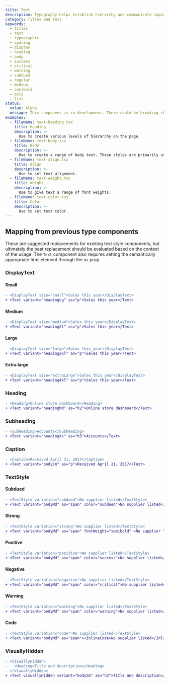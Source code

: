 ```yaml
---
title: Text
description: Typography helps establish hierarchy and communicate important content by creating clear visual patterns.
category: Titles and text
keywords:
  - titles
  - text
  - typographic
  - spacing
  - display
  - heading
  - body
  - success
  - critical
  - warning
  - subdued
  - regular
  - medium
  - semibold
  - bold
  - list
status:
  value: Alpha
  message: This component is in development. There could be breaking changes made to it in a non-major release of Polaris. Please use with caution.
examples:
  - fileName: text-heading.tsx
    title: Heading
    description: >-
      Use to create various levels of hierarchy on the page.
  - fileName: text-body.tsx
    title: Body
    description: >-
      Use to create a range of body text. These styles are primarily used within components and blocks of text.
  - fileName: text-align.tsx
    title: Align
    description: >-
      Use to set text alignment.
  - fileName: text-weight.tsx
    title: Weight
    description: >-
      Use to give text a range of font weights.
  - fileName: text-color.tsx
    title: Color
    description: >-
      Use to set text color.
---
```


## Mapping from previous type components

These are suggested replacements for existing text style components, but ultimately the best replacement should be evaluated based on the context of the usage. The `Text` component also requires setting the semantically appropriate html element through the `as` prop.

### DisplayText

#### Small

```diff
- <DisplayText size="small">Sales this year</DisplayText>
+ <Text variant="headingLg" as="p">Sales this year</Text>
```

#### Medium

```diff
- <DisplayText size="medium">Sales this year</DisplayText>
+ <Text variant="headingXl" as="p">Sales this year</Text>
```

#### Large

```diff
- <DisplayText size="large">Sales this year</DisplayText>
+ <Text variant="heading2xl" as="p">Sales this year</Text>
```

#### Extra large

```diff
- <DisplayText size="extraLarge">Sales this year</DisplayText>
+ <Text variant="heading4xl" as="p">Sales this year</Text>
```

### Heading

```diff
- <Heading>Online store dashboard</Heading>
+ <Text variant="headingMd" as="h2">Online store dashboard</Text>
```

### Subheading

```diff
- <Subheading>Accounts</Subheading>
+ <Text variant="headingXs" as="h3">Accounts</Text>
```

### Caption

```diff
- <Caption>Received April 21, 2017</Caption>
+ <Text variant="bodySm" as="p">Received April 21, 2017</Text>
```

### TextStyle

#### Subdued

```diff
- <TextStyle variation="subdued">No supplier listed</TextStyle>
+ <Text variant="bodyMd" as="span" color="subdued">No supplier listed</Text>
```

#### Strong

```diff
- <TextStyle variation="strong">No supplier listed</TextStyle>
+ <Text variant="bodyMd" as="span" fontWeight="semibold" >No supplier listed</Text>
```

#### Positive

```diff
- <TextStyle variation="positive">No supplier listed</TextStyle>
+ <Text variant="bodyMd" as="span" color="success">No supplier listed</Text>
```

#### Negative

```diff
- <TextStyle variation="negative">No supplier listed</TextStyle>
+ <Text variant="bodyMd" as="span" color="critical">No supplier listed</Text>
```

#### Warning

```diff
- <TextStyle variation="warning">No supplier listed</TextStyle>
+ <Text variant="bodyMd" as="span" color="warning">No supplier listed</Text>
```

#### Code

```diff
- <TextStyle variation="code">No supplier listed</TextStyle>
+ <Text variant="bodyMd" as="span"><InlineCode>No supplier listed</InlineCode></Text>
```

### VisuallyHidden

```diff
- <VisuallyHidden>
-   <Heading>Title and description</Heading>
- </VisuallyHidden>
+ <Text visuallyHidden variant="bodySm" as="h2">Title and description</Text>
```
